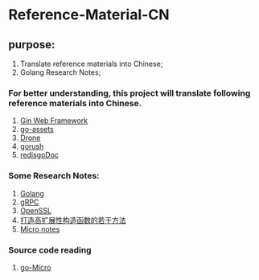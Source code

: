 # Reference-Material-CN

## purpose:
1. Translate reference materials into Chinese;
2. Golang Research Notes;

### For better understanding, this project will translate following reference materials into Chinese.

1. [Gin Web Framework](https://github.com/Henate/Reference-Material-CN/blob/master/Gin%E6%96%87%E6%A1%A3.md)
2. [go-assets](https://github.com/Henate/Reference-Material-CN/blob/master/go-assets%E6%96%87%E6%A1%A3.md)
3. [Drone](https://github.com/Henate/Reference-Material-CN/blob/master/Drone%E6%96%87%E6%A1%A3.md)
4. [gorush](https://github.com/Henate/Reference-Material-CN/blob/master/gorush%E6%96%87%E6%A1%A3.md)
5. [redisgoDoc](https://github.com/Henate/Reference-Material-CN/blob/master/redisgoDoc.md)



### Some Research Notes:

1. [Golang](https://github.com/Henate/Reference-Material-CN/blob/master/Golang%E5%9F%BA%E7%A1%80%E7%9F%A5%E8%AF%86.md)
2. [gRPC](https://github.com/Henate/Reference-Material-CN/blob/master/gRPC.md)
3. [OpenSSL](https://github.com/Henate/Reference-Material-CN/blob/master/OpenSSL_guide.md)
4. [打造高扩展性构造函数的若干方法](https://github.com/Henate/Reference-Material-CN/blob/master/%E6%89%93%E9%80%A0%E9%AB%98%E6%89%A9%E5%B1%95%E6%80%A7%E6%9E%84%E9%80%A0%E5%87%BD%E6%95%B0%E7%9A%84%E8%8B%A5%E5%B9%B2%E6%96%B9%E6%B3%95.md)
5. [Micro notes](https://github.com/Henate/Reference-Material-CN/blob/master/Micro%20notes.md)


### Source code reading
1. [go-Micro](https://github.com/Henate/Reference-Material-CN/blob/master/Source%20code%20-%20micro.md)